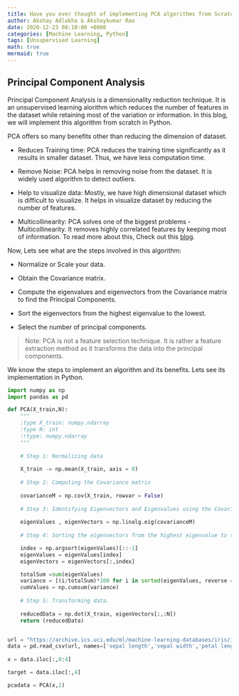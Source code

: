 ```yaml
---
title: Have you ever thought of implementing PCA algorithms from Scratch?
author: Akshay Adlakha & Akshaykumar Rao
date: 2020-12-23 08:10:00 +0800
categories: [Machine Learning, Python]
tags: [Unsupervised Learning]
math: true
mermaid: true
---
```



## Principal Component Analysis

Principal Component Analysis is a dimensionality reduction technique. It is an unsupervised learning alorithm which reduces the number of features in the dataset while retaining most of the variation or information. In this blog, we will implement this algorithm from scratch in Python.

PCA offers so many benefits other than reducing the dimension of dataset. 

- Reduces Training time: PCA reduces the training time significantly as it results in smaller dataset. Thus, we have less computation time.

- Remove Noise: PCA helps in removing noise from the dataset. It is widely used algorithm to detect outliers.

- Help to visualize data: Mostly, we have high dimensional dataset which is difficult to visualize. It helps in visualize dataset by reducing the number of features.

- Multicollinearity: PCA solves one of the biggest problems - Multicollinearity. It removes highly correlated features by keeping most of information. To read more about this, Check out this [blog](https://thinkdatascience.github.io/posts/PCA/). 

Now, Lets see what are the steps involved in this algorithm:

- Normalize or Scale your data. 

- Obtain the Covariance matrix.

- Compute the eigenvalues and eigenvectors from the Covariance matrix to find the Principal Components.

- Sort the eigenvectors from the highest eigenvalue to the lowest.

- Select the number of principal components.


> Note: PCA is not a feature selection technique. It is rather a feature extraction method as it transforms the data into the principal components.

We know the steps to implement an algorithm and its benefits. Lets see its implementation in Python.


```python
import numpy as np
import pandas as pd

def PCA(X_train,N):
    """
    :type X_train: numpy.ndarray
    :type N: int
    :rtype: numpy.ndarray
    """
    
    # Step 1: Normalizing data
    
    X_train -= np.mean(X_train, axis = 0)  
    
    # Step 2: Computing the Covariance matrix
    
    covarianceM = np.cov(X_train, rowvar = False)
   
    # Step 3: Identifying Eigenvectors and Eigenvalues using the Covariance matrix.
    
    eigenValues , eigenVectors = np.linalg.eig(covarianceM)
    
    # Step 4: Sorting the eigenvectors from the highest eigenvalue to the lowest.

    index = np.argsort(eigenValues)[::-1]
    eigenValues = eigenValues[index]
    eigenVectors = eigenVectors[:,index]

    totalSum =sum(eigenValues)
    variance = [(i/totalSum)*100 for i in sorted(eigenValues, reverse = True)]
    cumValues = np.cumsum(variance)
    
    # Step 5: Transforming data.
    
    reducedData = np.dot(X_train, eigenVectors[:,:N])
    return (reducedData)


url = "https://archive.ics.uci.edu/ml/machine-learning-databases/iris/iris.data"
data = pd.read_csv(url, names=['sepal length','sepal width','petal length','petal width','target'])
 
x = data.iloc[:,0:4]

target = data.iloc[:,4]

pcadata = PCA(x,2)


```


 
